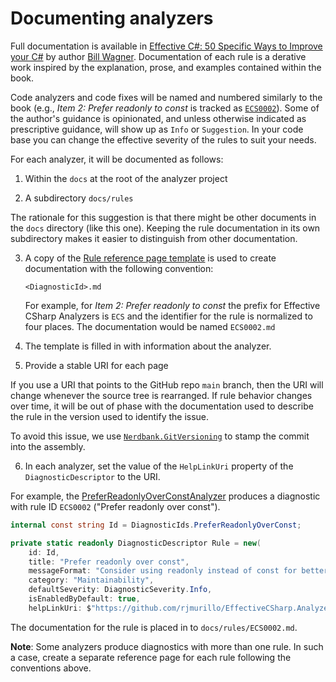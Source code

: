# Documenting analyzers

Full documentation is available in [Effective C#: 50 Specific Ways to Improve your C#](https://www.oreilly.com/library/view/effective-c-50/9780134579290/) by author [Bill Wagner](https://github.com/BillWagner). Documentation of each rule is a derative work inspired by the explanation, prose, and examples contained within the book.

Code analyzers and code fixes will be named and numbered similarly to the book (e.g., _Item 2: Prefer readonly to const_ is tracked as [`ECS0002`](./rules/ECS0002.md)). Some of the author's guidance is opinionated, and unless otherwise indicated as prescriptive guidance, will show up as `Info` or `Suggestion`. In your code base you can change the effective severity of the rules to suit your needs.

For each analyzer, it will be documented as follows:

1. Within the `docs` at the root of the analyzer project

2. A subdirectory `docs/rules`

The rationale for this suggestion is that there might be other documents in the `docs` directory (like this one). Keeping the rule documentation in its own subdirectory makes it easier to distinguish from other documentation.

3. A copy of the [Rule reference page template](RULE-REFERENCE-TEMPLATE.md) is used to create documentation with the following convention:

    `<DiagnosticId>.md`

    For example, for _Item 2: Prefer readonly to const_ the prefix for Effective CSharp Analyzers is `ECS` and the identifier for the rule is normalized to four places. The documentation would be named `ECS0002.md`

4. The template is filled in with information about the analyzer.

5. Provide a stable URI for each page

If you use a URI that points to the GitHub repo `main` branch, then the URI will change whenever the source tree is rearranged. If rule behavior changes over time, it will be out of phase with the documentation used to describe the rule in the version used to identify the issue.

To avoid this issue, we use [`Nerdbank.GitVersioning`](https://github.com/dotnet/Nerdbank.GitVersioning) to stamp the commit into the assembly. 

6. In each analyzer, set the value of the `HelpLinkUri` property of the `DiagnosticDescriptor` to the URI.

For example, the [PreferReadonlyOverConstAnalyzer](../src/EffectiveCSharp.Analyzers/PreferReadonlyOverConstAnalyzer.cs) produces a diagnostic with rule ID `ECS0002` ("Prefer readonly over const").

```csharp
internal const string Id = DiagnosticIds.PreferReadonlyOverConst;

private static readonly DiagnosticDescriptor Rule = new(
    id: Id,
    title: "Prefer readonly over const",
    messageFormat: "Consider using readonly instead of const for better flexibility",
    category: "Maintainability",
    defaultSeverity: DiagnosticSeverity.Info,
    isEnabledByDefault: true,
    helpLinkUri: $"https://github.com/rjmurillo/EffectiveCSharp.Analyzers/blob/{ThisAssembly.GitCommitId}/docs/rules/{Id}.md");
```

The documentation for the rule is placed in to `docs/rules/ECS0002.md`.

**Note**: Some analyzers produce diagnostics with more than one rule. In such a case, create a separate reference page for each rule following the conventions above.